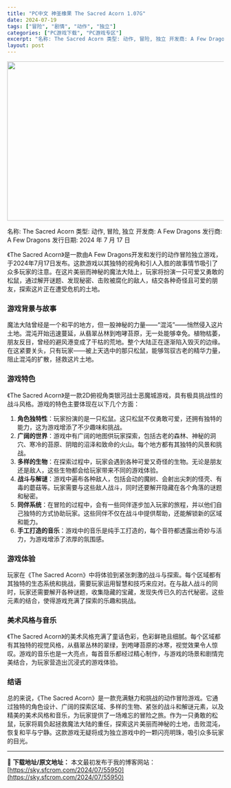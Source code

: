 ```yaml
---
title: "PC中文 神圣橡果 The Sacred Acorn 1.07G"
date: 2024-07-19
tags: ["冒险", "剧情", "动作", "独立"]
categories: ["PC游戏下载", "PC游戏专区"]
excerpt: "名称: The Sacred Acorn 类型: 动作, 冒险, 独立 开发商: A Few Dragons 发行商: A Few Dragons 发行日期: 2024 年 7 月 17 日 《The Sacred Acorn》是一款由A Few Dragons开发和发行的动作冒险独立游戏，于202&hellip;"
layout: post
---
```


<img class="aligncenter size-full wp-image-55951" src="https://sky.sfcrom.com/wp-content/uploads/2024/07/2024071909141997.webp" alt="" width="660" height="370" />

名称: The Sacred Acorn
类型: 动作, 冒险, 独立
开发商: A Few Dragons
发行商: A Few Dragons
发行日期: 2024 年 7 月 17 日

《The Sacred Acorn》是一款由A Few Dragons开发和发行的动作冒险独立游戏，于2024年7月17日发布。这款游戏以其独特的视角和引人入胜的故事情节吸引了众多玩家的注意。在这片美丽而神秘的魔法大陆上，玩家将扮演一只可爱又勇敢的松鼠，通过解开谜题、发现秘密、击败被腐化的敌人，结交各种奇怪且可爱的朋友，探索这片正在遭受危机的土地。
<h3>游戏背景与故事</h3>
魔法大陆曾经是一个和平的地方，但一股神秘的力量——“混沌”——悄然侵入这片土地。混沌开始迅速蔓延，从翡翠丛林到咆哮苔原，无一处能够幸免。植物枯萎，朋友反目，曾经的避风港变成了干枯的荒地。整个大陆正在逐渐陷入毁灭的边缘。在这紧要关头，只有玩家——被上天选中的那只松鼠，能够驾驭古老的精华力量，阻止混沌的扩散，拯救这片土地。
<h3>游戏特色</h3>
《The Sacred Acorn》是一款2D俯视角类银河战士恶魔城游戏，具有极具挑战性的战斗风格。游戏的特色主要体现在以下几个方面：
<ol>
 	<li><strong>角色独特性</strong>：玩家扮演的是一只松鼠。这只松鼠不仅勇敢可爱，还拥有独特的能力，这为游戏增添了不少趣味和挑战。</li>
 	<li><strong>广阔的世界</strong>：游戏中有广阔的地图供玩家探索，包括古老的森林、神秘的洞穴、寒冷的苔原、阴暗的沼泽和致命的火山。每个地方都有其独特的风景和挑战。</li>
 	<li><strong>多样的生物</strong>：在探索过程中，玩家会遇到各种可爱又奇怪的生物。无论是朋友还是敌人，这些生物都会给玩家带来不同的游戏体验。</li>
 	<li><strong>战斗与解谜</strong>：游戏中遍布各种敌人，包括会动的魔树、会射出尖刺的怪壳、有毒的蘑菇等。玩家需要与这些敌人战斗，同时还要解开隐藏在各个角落的谜题和秘密。</li>
 	<li><strong>同伴系统</strong>：在冒险的过程中，会有一些同伴逐步加入玩家的旅程，并以他们自己独特的方式协助玩家。这些同伴不仅在战斗中提供帮助，还能解锁新的区域和能力。</li>
 	<li><strong>手工打造的音乐</strong>：游戏中的音乐是纯手工打造的，每个音符都透露出奇妙与活力，为游戏增添了浓厚的氛围感。</li>
</ol>
<h3>游戏体验</h3>
玩家在《The Sacred Acorn》中将体验到紧张刺激的战斗与探索。每个区域都有其独特的生态系统和挑战，需要玩家运用智慧和技巧来应对。在与敌人战斗的同时，玩家还需要解开各种谜题，收集隐藏的宝藏，发现失传已久的古代秘密。这些元素的结合，使得游戏充满了探索的乐趣和挑战。
<h3>美术风格与音乐</h3>
《The Sacred Acorn》的美术风格充满了童话色彩，色彩鲜艳且细腻。每个区域都有其独特的视觉风格，从翡翠丛林的翠绿，到咆哮苔原的冰寒，视觉效果令人惊叹。游戏的音乐也是一大亮点，每首音乐都经过精心制作，与游戏的场景和剧情完美结合，为玩家营造出沉浸式的游戏体验。
<h3>结语</h3>
总的来说，《The Sacred Acorn》是一款充满魅力和挑战的动作冒险游戏。它通过独特的角色设计、广阔的探索区域、多样的生物、紧张的战斗和解谜元素，以及精美的美术风格和音乐，为玩家提供了一场难忘的冒险之旅。作为一只勇敢的松鼠，玩家将肩负起拯救魔法大陆的重任，探索这片美丽而神秘的土地，击败混沌，恢复和平与宁静。这款游戏无疑将成为独立游戏中的一颗闪亮明珠，吸引众多玩家的目光。

---
📖 **下载地址/原文地址：** 本文最初发布于我的博客网站：[https://sky.sfcrom.com/2024/07/55950](https://sky.sfcrom.com/2024/07/55950)
